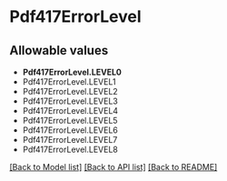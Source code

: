 # Pdf417ErrorLevel


## Allowable values

* **Pdf417ErrorLevel.LEVEL0**
* Pdf417ErrorLevel.LEVEL1
* Pdf417ErrorLevel.LEVEL2
* Pdf417ErrorLevel.LEVEL3
* Pdf417ErrorLevel.LEVEL4
* Pdf417ErrorLevel.LEVEL5
* Pdf417ErrorLevel.LEVEL6
* Pdf417ErrorLevel.LEVEL7
* Pdf417ErrorLevel.LEVEL8

[[Back to Model list]](../README.md#documentation-for-models) [[Back to API list]](../README.md#documentation-for-api-endpoints) [[Back to README]](../README.md)
